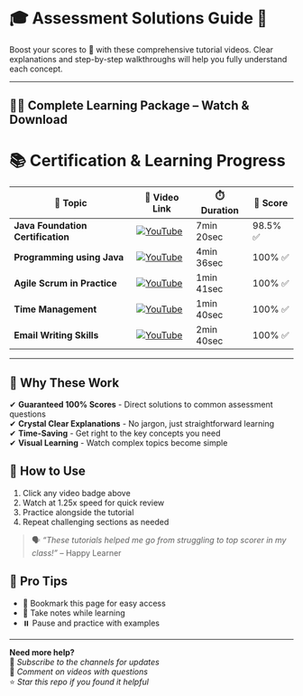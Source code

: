 # 🎓 Assessment Solutions Guide 🚀

Boost your scores to 💯 with these comprehensive tutorial videos. Clear explanations and step-by-step walkthroughs will help you fully understand each concept.

---

## 🎥📄 Complete Learning Package – Watch & Download

# 📚 Certification & Learning Progress

| 📌 **Topic**                  | 🔗 **Video Link**                                                                                              | ⏱️ **Duration**       | 🎯 **Score** |
|-------------------------------|---------------------------------------------------------------------------------------------------------------|-----------------------|--------------|
| **Java Foundation Certification** | [![YouTube](https://img.shields.io/badge/YouTube-Watch-red)](https://youtu.be/Vh7cez_Yxbo)                    | 7min 20sec            | 98.5% ✅      |
| **Programming using Java**        | [![YouTube](https://img.shields.io/badge/YouTube-Watch-red)](https://youtu.be/bcz6RrV4Otc)                    | 4min 36sec            | 100% ✅       |
| **Agile Scrum in Practice**       | [![YouTube](https://img.shields.io/badge/YouTube-Watch-red)](https://youtu.be/32t1jqEgD80)                    | 1min 41sec            | 100% ✅       |
| **Time Management**               | [![YouTube](https://img.shields.io/badge/YouTube-Watch-red)](https://youtu.be/tqxOT7nV5qk?si=UZbh95XpH4Fg4vCp)| 1min 40sec            | 100% ✅       |
| **Email Writing Skills**          | [![YouTube](https://img.shields.io/badge/YouTube-Watch-red)](https://youtu.be/E94-uTcNfCM)                    | 2min 40sec            | 100% ✅       |

---

## 💯 Why These Work

✔ **Guaranteed 100% Scores** - Direct solutions to common assessment questions  
✔ **Crystal Clear Explanations** - No jargon, just straightforward learning  
✔ **Time-Saving** - Get right to the key concepts you need  
✔ **Visual Learning** - Watch complex topics become simple  

## 🎯 How to Use
1. Click any video badge above
2. Watch at 1.25x speed for quick review
3. Practice alongside the tutorial
4. Repeat challenging sections as needed

> 🗣️ _“These tutorials helped me go from struggling to top scorer in my class!”_ – Happy Learner

## 📌 Pro Tips
- 📑 Bookmark this page for easy access  
- 📝 Take notes while learning  
- ⏸️ Pause and practice with examples

---

**Need more help?**  
🔔 *Subscribe to the channels for updates*  
💬 *Comment on videos with questions*  
⭐ *Star this repo if you found it helpful*
